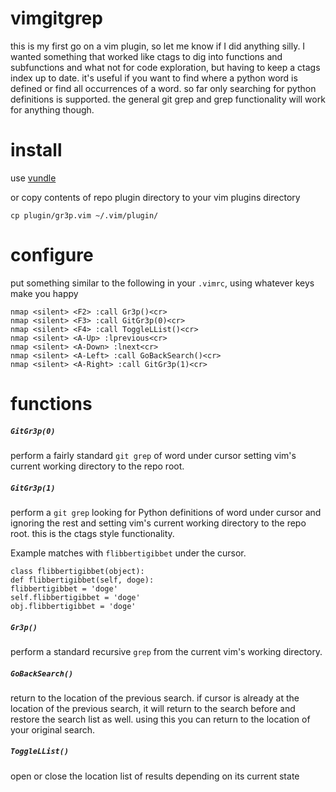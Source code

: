# vimgitgrep
this is my first go on a vim plugin, so let me know if I did anything silly. I wanted something that worked like ctags to dig into functions and subfunctions and what not for code exploration, but having to keep a ctags index up to date. it's useful if you want to find where a python word is defined or find all occurrences of a word. so far only searching for python definitions is supported. the general git grep and grep functionality will work for anything though.

# install
use [vundle](https://github.com/gmarik/Vundle.vim)

or copy contents of repo plugin directory to your vim plugins directory
```
cp plugin/gr3p.vim ~/.vim/plugin/
```

# configure
put something similar to the following in your `.vimrc`, using whatever keys make you happy
```
nmap <silent> <F2> :call Gr3p()<cr>
nmap <silent> <F3> :call GitGr3p(0)<cr>
nmap <silent> <F4> :call ToggleLList()<cr>
nmap <silent> <A-Up> :lprevious<cr>
nmap <silent> <A-Down> :lnext<cr>
nmap <silent> <A-Left> :call GoBackSearch()<cr>
nmap <silent> <A-Right> :call GitGr3p(1)<cr>
```

# functions
##### `GitGr3p(0)`
perform a fairly standard `git grep` of word under cursor setting vim's current working directory to the repo root.

##### `GitGr3p(1)`
perform a `git grep` looking for Python definitions of word under cursor and ignoring the rest and setting vim's current working directory to the repo root. this is the ctags style functionality.

Example matches with `flibbertigibbet` under the cursor.
```
class flibbertigibbet(object):
def flibbertigibbet(self, doge):
flibbertigibbet = 'doge'
self.flibbertigibbet = 'doge'
obj.flibbertigibbet = 'doge'
```

##### `Gr3p()`
perform a standard recursive `grep` from the current vim's working directory.

##### `GoBackSearch()`
return to the location of the previous search. if cursor is already at the location of the previous search, it will return to the search before and restore the search list as well. using this you can return to the location of your original search.

##### `ToggleLList()`
open or close the location list of results depending on its current state
